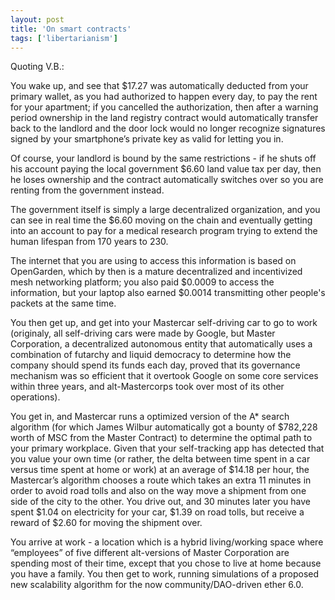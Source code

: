 ```yaml
---
layout: post
title: 'On smart contracts'
tags: ['libertarianism']
---
```


Quoting V.B.:

You wake up, and see that $17.27 was automatically deducted from your primary wallet, as you had authorized to happen every day, to pay the rent for your apartment; if you cancelled the authorization, then after a warning period ownership in the land registry contract would automatically transfer back to the landlord and the door lock would no longer recognize signatures signed by your smartphone’s private key as valid for letting you in.

Of course, your landlord is bound by the same restrictions - if he shuts off his account paying the local government $6.60 land value tax per day, then he loses ownership and the contract automatically switches over so you are renting from the government instead.

The government itself is simply a large decentralized organization, and you can see in real time the $6.60 moving on the chain and eventually getting into an account to pay for a medical research program trying to extend the human lifespan from 170 years to 230.

The internet that you are using to access this information is based on OpenGarden, which by then is a mature decentralized and incentivized mesh networking platform; you also paid $0.0009 to access the information, but your laptop also earned $0.0014 transmitting other people's packets at the same time.

You then get up, and get into your Mastercar self-driving car to go to work (originaly, all self-driving cars were made by Google, but Master Corporation, a decentralized autonomous entity that automatically uses a combination of futarchy and liquid democracy to determine how the company should spend its funds each day, proved that its governance mechanism was so efficient that it overtook Google on some core services within three years, and alt-Mastercorps took over most of its other operations).

You get in, and Mastercar runs a optimized version of the A* search algorithm (for which James Wilbur automatically got a bounty of $782,228 worth of MSC from the Master Contract) to determine the optimal path to your primary workplace. Given that your self-tracking app has detected that you value your own time (or rather, the delta between time spent in a car versus time spent at home or work) at an average of $14.18 per hour, the Mastercar’s algorithm chooses a route which takes an extra 11 minutes in order to avoid road tolls and also on the way move a shipment from one side of the city to the other. You drive out, and 30 minutes later you have spent $1.04 on electricity for your car, $1.39 on road tolls, but receive a reward of $2.60 for moving the shipment over.

You arrive at work - a location which is a hybrid living/working space where “employees” of five different alt-versions of Master Corporation are spending most of their time, except that you chose to live at home because you have a family. You then get to work, running simulations of a proposed new scalability algorithm for the now community/DAO-driven ether 6.0.
